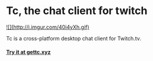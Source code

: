 # Tc, the chat client for twitch

<a href="http://gettc.xyz/" target="_blank">
    ![](http://i.imgur.com/40i4yXh.gif)
</a>

Tc is a cross-platform desktop chat client for Twitch.tv.

#### <a href="http://gettc.xyz" target="_blank">Try it at gettc.xyz</a>
